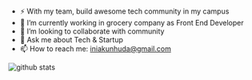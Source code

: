 - ⚡ With my team, build awesome tech community in my campus
- 🔭 I’m currently working in grocery company as Front End Developer
- 👯 I’m looking to collaborate with community
- 💬 Ask me about Tech & Startup
- 📫 How to reach me: iniakunhuda@gmail.com


![github stats](https://github-readme-stats.vercel.app/api?username=iniakunhuda&show_icons=true)

<!--
**iniakunhuda/iniakunhuda** is a ✨ _special_ ✨ repository because its `README.md` (this file) appears on your GitHub profile.

Here are some ideas to get you started:

- 🔭 I’m currently working on ...
- 🌱 I’m currently learning ...
- 👯 I’m looking to collaborate on ...
- 🤔 I’m looking for help with ...
- 💬 Ask me about ...
- 📫 How to reach me: ...
- 😄 Pronouns: ...
- ⚡ Fun fact: ...
-->

